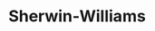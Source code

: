 ---
title: "Sherwin-Williams"
url: /ciudad-autonoma-de-buenos-aires/sherwin-williams/
shop: pintura
---
